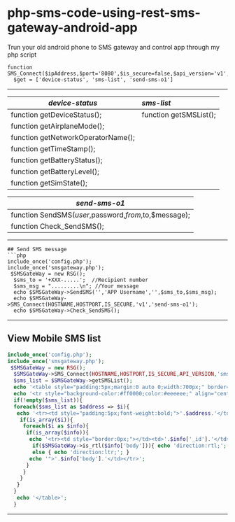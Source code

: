 # php-sms-code-using-rest-sms-gateway-android-app

Trun your old android phone to SMS gateway and control app through my php script
``` 
function SMS_Connect($ipAddress,$port='8080',$is_secure=false,$api_version='v1',$get='');
  $get = ['device-status', 'sms-list', 'send-sms-o1']
``` 
****

| *device-status*                    | *sms-list*            |
| -----------------------------------|:----------------------|
| function getDeviceStatus();        | function getSMSList();|
| function getAirplaneMode();        |                       |
| function getNetworkOperatorName(); |                       |
| function getTimeStamp();           |                       |
| function getBatteryStatus();       |                       |
| function getBatteryLevel();        |                       |
| function getSimState();            |                       |

|*send-sms-o1*                                          |
| ------------------------------------------------------|
| function SendSMS($user,$password,$from,$to,$message); |
| function Check_SendSMS();                             |

****
```
## Send SMS message
```php
include_once('config.php');
include_once('smsgateway.php');
 $SMSGateWay = new RSG();
  $sms_to = '+XXX-.....';  //Recipient number
  $sms_msg = ".........\n"; //Your message
  echo $SMSGateWay->SendSMS('','APP Username','',$sms_to,$sms_msg);
  echo $SMSGateWay->SMS_Connect(HOSTNAME,HOSTPORT,IS_SECURE,'v1','send-sms-o1');
  echo $SMSGateWay->Check_SendSMS();
```
****
## View Mobile SMS list
```php
include_once('config.php');
include_once('smsgateway.php');
 $SMSGateWay = new RSG();
  $SMSGateWay->SMS_Connect(HOSTNAME,HOSTPORT,IS_SECURE,API_VERSION,'sms-list');
  $sms_list = $SMSGateWay->getSMSList();
  echo '<table style="padding:5px;margin:0 auto 0;width:700px;" border="1">';
  echo '<tr style="background-color:#ff0000;color:#eeeeee;" align="center"><td colspan="3"><span>Inbox List</span></td></tr>';
  if(!empty($sms_list)){
  foreach($sms_list as $address => $i){
   echo '<tr><td style="padding:5px;font-weight:bold;">'.$address.'</td><td style="border:0px;"></td></tr>';
    if(is_array($i)){
     foreach($i as $info){
      if(is_array($info)){
       echo '<tr><td style="border:0px;"></td><td>'.$info['_id'].'</td><td style="padding:5px; ';
        if($SMSGateWay->is_rtl($info['body'])){ echo 'direction:rtl;'; }
        else { echo 'direction:ltr;'; }
       echo '">'.$info['body'].'</td></tr>';
      }
     }
    }
   }
  }
   echo '</table>';
  } 
  ```
  ****
